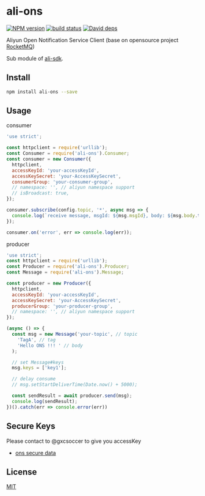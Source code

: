 ali-ons
=======

[![NPM version][npm-image]][npm-url]
[![build status][travis-image]][travis-url]
[![David deps][david-image]][david-url]

[npm-image]: https://img.shields.io/npm/v/ali-ons.svg?style=flat-square
[npm-url]: https://npmjs.org/package/ali-ons
[travis-image]: https://img.shields.io/travis/ali-sdk/ali-ons.svg?style=flat-square
[travis-url]: https://travis-ci.org/ali-sdk/ali-ons
[david-image]: https://img.shields.io/david/ali-sdk/ali-ons.svg?style=flat-square
[david-url]: https://david-dm.org/ali-sdk/ali-ons

Aliyun Open Notification Service Client (base on opensource project [RocketMQ](https://github.com/alibaba/RocketMQ/tree/master/rocketmq-client))

Sub module of [ali-sdk](https://github.com/ali-sdk/ali-sdk).

## Install

```bash
npm install ali-ons --save
```

## Usage

consumer

```js
'use strict';

const httpclient = require('urllib');
const Consumer = require('ali-ons').Consumer;
const consumer = new Consumer({
  httpclient,
  accessKeyId: 'your-accessKeyId',
  accessKeySecret: 'your-AccessKeySecret',
  consumerGroup: 'your-consumer-group',
  // namespace: '', // aliyun namespace support
  // isBroadcast: true,
});

consumer.subscribe(config.topic, '*', async msg => {
  console.log(`receive message, msgId: ${msg.msgId}, body: ${msg.body.toString()}`)
});

consumer.on('error', err => console.log(err));
```

producer

```js
'use strict';
const httpclient = require('urllib');
const Producer = require('ali-ons').Producer;
const Message = require('ali-ons').Message;

const producer = new Producer({
  httpclient,
  accessKeyId: 'your-accessKeyId',
  accessKeySecret: 'your-AccessKeySecret',
  producerGroup: 'your-producer-group',
  // namespace: '', // aliyun namespace support
});

(async () => {
  const msg = new Message('your-topic', // topic
    'TagA', // tag
    'Hello ONS !!! ' // body
  );

  // set Message#keys
  msg.keys = ['key1'];

  // delay consume
  // msg.setStartDeliverTime(Date.now() + 5000);

  const sendResult = await producer.send(msg);
  console.log(sendResult);
})().catch(err => console.error(err))
```

## Secure Keys

Please contact to @gxcsoccer to give you accessKey

- [ons secure data](https://sharelock.io/1/UM02CJiYyhXiZDOn1nhX0iqPqMIQtdwI_T5BY3F-tHs.d8-ycA/01veKH9kgAuFuKCqlVPzGsyPWJ8mQLaKPJjjcB9tpdbvi9L6XQ/IgqDvAdVDMzV9lK2gQzyAj7q-CNk8-1tWrLmdqMV0oJ5qgky40/HgpZyKKDfOGAcyqQ20RUdRgCLRWqF8LUUko0uDl_L-ATNOsi5z/W2bsvBc8tAoqSwNR7u2Sqe6XkNmD98s3UQOK-6T8--VwTbHzcG/dwkHwie3EkGB-TbiMnbRh7_5A-DaOTCtALP3xvl4G0XKxuOriC/2yfuPp7WRucTAoqx2STO5Hv3MZEhh3IXf7YiOQ8pWDDqjLuQSY/_irqzYyeseY9m106ksMUq3-yS_qkBRIuoyL-hHk9ZRhGppsdA5/Dw4Pjg.fmNP3aFkLnvPuhlPRwNcng)

## License

[MIT](LICENSE)
